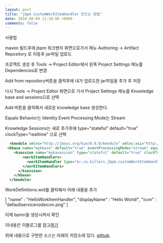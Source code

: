 ```yaml
---
layout: post
title: "jbpm CustomWorkItemHandler 만드는 방법"
date: 2016-08-09 11:28:00 +0900
comments: false
---
```

사용법 

maven 빌드후에 jbpm 워크밴치 화면으로가서 메뉴 Authoring -> Artifact Repository 로 이동후 jar파일 업로드

프로젝트 생성 후 Tools -> Project Editor에서 왼쪽 Project Settings 메뉴를 Dependencies로 변경

Add from repository버튼을 클릭후에 내가 업로드한 jar파일을 추가 후 저장

다시 Tools -> Project Editor 화면으로 가서 Project Settings 메뉴를 Knowledge base and sessions으로 선택

Add 버튼을 클릭해서 새로운 knowledge base 생성한다. 

Equals Behavior는 Identity 
Event Processing Mode는 Stream

Knowledge Sessions는 새로 추가후에 type="stateful" default="true" clockType="realtime" 으로 선택

```xml
  <kmodule xmlns="http://jboss.org/kie/6.0.0/kmodule" xmlns:xsi="http://www.w3.org/2001/XMLSchema-instance">
 <kbase name="mykbase" default="true" eventProcessingMode="stream" equalsBehavior="identity">
    <ksession name="mykasession" type="stateful" default="true" clockType="realtime">
        <workItemHandlers>
          <workItemHandler type="kr.co.killers.jbpm.customWorkItemHandler.HelloWorkItemHandler" name="HelloWorkItemHandler"/>
        </workItemHandlers>
      </ksession>
    </kbase>
  </kmodule>
```



WorkDefinitions.wid를 클릭해서 아래 내욜을 추가 

 [
   "name" : "HelloWorkItemHandler",
    "displayName" : "Hello World!",
    "icon" : "defaultservicenodeicon.png"
  ] 
  
이제 bpmn을 생성시켜서 확인 

이내용은 이블로그를 참고[여기](http://fxapps.blogspot.kr/2015/04/creating-custom-work-item-handler-in.html)

위에 내용으로 구현한 소스는 아래의 저장소에 있다. [github](https://github.com/sejoung/jbpmCustomWorkItemHandler).



